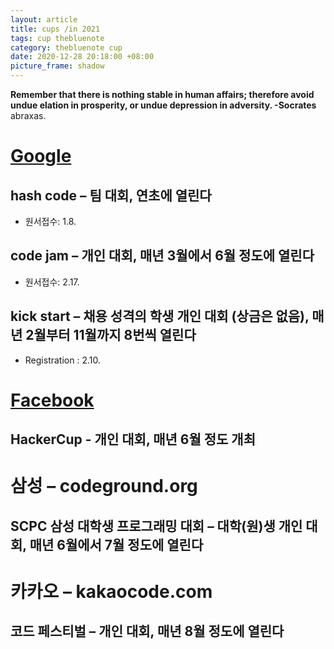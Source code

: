 ```yaml
---
layout: article
title: cups /in 2021
tags: cup thebluenote
category: thebluenote cup
date: 2020-12-28 20:18:00 +08:00
picture_frame: shadow
---
```


**Remember that there is nothing stable in human affairs; therefore avoid undue elation in prosperity, or undue depression in adversity. -Socrates**
abraxas.
<!--more-->

# [Google](g.co/codingcompetitions)
## hash code – 팀 대회, 연초에 열린다
  - 원서접수:  1.8.

## code jam – 개인 대회, 매년 3월에서 6월 정도에 열린다
  - 원서접수:  2.17.

## kick start – 채용 성격의 학생 개인 대회 (상금은 없음), 매년 2월부터 11월까지 8번씩 열린다
  - Registration : 2.10.


# [Facebook](facebook.com/hackercup/contest)
## HackerCup - 개인 대회, 매년 6월 정도 개최

# 삼성 – codeground.org
## SCPC 삼성 대학생 프로그래밍 대회 – 대학(원)생 개인 대회, 매년 6월에서 7월 정도에 열린다

# 카카오 – kakaocode.com
## 코드 페스티벌 – 개인 대회, 매년 8월 정도에 열린다
